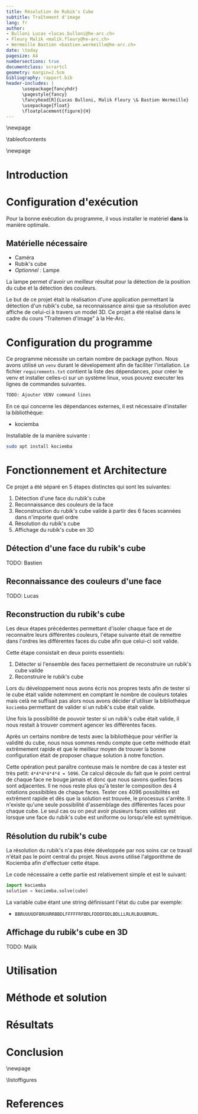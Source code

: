 ```yaml
---
title: Résolution de Rubik's Cube
subtitle: Traîtement d'image
lang: fr
author:
- Bulloni Lucas <lucas.bulloni@he-arc.ch>
- Fleury Malik <malik.fleury@he-arc.ch>
- Wermeille Bastien <bastien.wermeille@he-arc.ch>
date: \today
pagesize: A4
numbersections: true
documentclass: scrartcl
geometry: margin=2.5cm
bibliography: rapport.bib
header-includes: |
      \usepackage{fancyhdr}
      \pagestyle{fancy}
      \fancyhead[R]{Lucas Bulloni, Malik Fleury \& Bastien Wermeille}
      \usepackage{float}
      \floatplacement{figure}{H}
---
```


\newpage

\tableofcontents

\newpage

# Introduction

# Configuration d'exécution

Pour la bonne exécution du programme, il vous installer le matériel **dans** la manière optimale.

## Matérielle nécessaire

- Caméra
- Rubik's cube
- *Optionnel :* Lampe

La lampe permet d'avoir un meilleur résultat pour la détection de la position du cube et la détection des couleurs.

Le but de ce projet était la réalisation d'une application permettant la détection d'un rubik's cube, sa reconnaissance ainsi que sa résolution avec affiche de celui-ci à travers un model 3D. Ce projet a été réalisé dans le cadre du cours "Traitemen d'image" à la He-Arc.

# Configuration du programme

Ce programme nécessite un certain nombre de package python. Nous avons utilisé un `venv` durant le dévelopement afin de faciliter l'intallation. Le fichier `requirements.txt` contient la liste des dépendances, pour créer le venv et installer celles-ci sur un système linux, vous pouvez executer les lignes de commandes suivantes. 

```sh
TODO: Ajouter VENV command lines
```

En ce qui concerne les dépendances externes, il est nécessaire d'installer la bibliothèque:
- kociemba

Installable de la manière suivante :

```sh
sudo apt install kociemba
```

# Fonctionnement et Architecture

Ce projet a été séparé en 5 étapes distinctes qui sont les suivantes:

1. Détection d'une face du rubik's cube
2. Reconnaissance des couleurs de la face
3. Reconstruction du rubik's cube valide à partir des 6 faces scannées dans n'importe quel ordre
4. Résolution du rubik's cube
5. Affichage du rubik's cube en 3D

## Détection d'une face du rubik's cube


TODO: Bastien

## Reconnaissance des couleurs d'une face

TODO: Lucas

## Reconstruction du rubik's cube

Les deux étapes précédentes permettant d'isoler chaque face et de reconnaitre leurs différentes couleurs, l'étape suivante était de remettre dans l'ordres les différentes faces du cube afin que celui-ci soit valide.

Cette étape consistait en deux points essentiels:
1. Détecter si l'ensemble des faces permettaient de reconstruire un  rubik's cube valide
2. Reconstruire le rubik's cube

Lors du développement nous avons écris nos propres tests afin de tester si le cube était valide notemment en comptant le nombre de couleurs totales mais celà ne suffisait pas alors nous avons décider d'utiliser la bibliothèque `kociemba` permettant de valider si un rubik's cube était valide.

Une fois la possibilité de pouvoir tester si un rubik's cube était valide, il nous restait à trouver comment agencer les différentes faces.

Après un certains nombre de tests avec la bibliothèque pour vérifier la validité du cube, nous nous sommes rendu compte que cette méthode était extrêmement rapide et que le meilleur moyen de trouver la bonne configuration était de proposer chaque solution à notre fonction.

Cette opération peut paraître conteuse mais le nombre de cas à tester est très petit: `4*4*4*4*4*4 = 5096`. Ce calcul découle du fait que le point central de chaque face ne bouge jamais et donc que nous savons quelles faces sont adjacentes. Il ne nous reste plus qu'à tester le composition des 4 rotations possibibles de chaque faces. Tester ces 4096 possibilités est extrêment rapide et dès que la solution est trouvée, le processus s'arrête. Il n'existe qu'une seule possibilité d'assemblage des différentes faces pour chaque cube. Le seul cas ou on peut avoir plusieurs faces valides est lorsque une face du rubik's cube est uniforme ou lorsqu'elle est symétrique.

## Résolution du rubik's cube

La résolution du rubik's n'a pas étée développée par nos soins car ce travail n'était pas le point central du projet. Nous avons utilisé l'algporithme de Kociemba afin d'effectuer cette étape.

Le code nécessaire a cette partie est relativement simple et est le suivant:
```python
import kociemba
solution = kociemba.solve(cube)
```

La variable cube étant une string définissant l'état du cube par exemple:
- `BBRUUUUDFBRUURRBBDLFFFFFRFBDLFDDDFDDLBDLLLRLRLBUUBRURL`.

## Affichage du rubik's cube en 3D

TODO: Malik

# Utilisation



# Méthode et solution



# Résultats



# Conclusion

\newpage

\listoffigures

# References